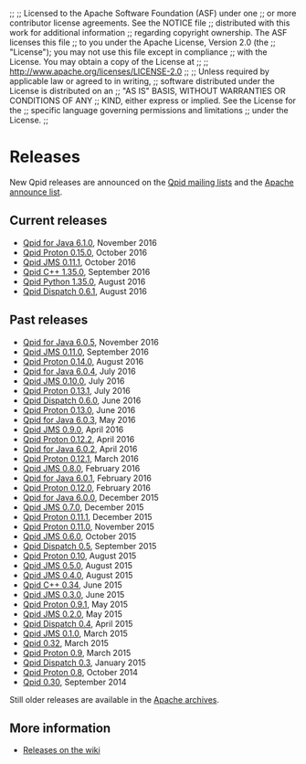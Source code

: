 ;;
;; Licensed to the Apache Software Foundation (ASF) under one
;; or more contributor license agreements.  See the NOTICE file
;; distributed with this work for additional information
;; regarding copyright ownership.  The ASF licenses this file
;; to you under the Apache License, Version 2.0 (the
;; "License"); you may not use this file except in compliance
;; with the License.  You may obtain a copy of the License at
;; 
;;   http://www.apache.org/licenses/LICENSE-2.0
;; 
;; Unless required by applicable law or agreed to in writing,
;; software distributed under the License is distributed on an
;; "AS IS" BASIS, WITHOUT WARRANTIES OR CONDITIONS OF ANY
;; KIND, either express or implied.  See the License for the
;; specific language governing permissions and limitations
;; under the License.
;;

# Releases

New Qpid releases are announced on the
[Qpid mailing lists]({{site_url}}/discussion.html#mailing-lists) and
the
[Apache announce list](http://mail-archives.apache.org/mod_mbox/www-announce/).

## Current releases

 - [Qpid for Java 6.1.0](qpid-java-6.1.0/index.html), November 2016
 - [Qpid Proton 0.15.0](qpid-proton-0.15.0/index.html), October 2016
 - [Qpid JMS 0.11.1](qpid-jms-0.11.1/index.html), October 2016
 - [Qpid C++ 1.35.0](qpid-cpp-1.35.0/index.html), September 2016
 - [Qpid Python 1.35.0](qpid-python-1.35.0/index.html), August 2016
 - [Qpid Dispatch 0.6.1](qpid-dispatch-0.6.1/index.html), August 2016

## Past releases

<div class="two-column" markdown="1">

 - [Qpid for Java 6.0.5](qpid-java-6.0.5/index.html), November 2016
 - [Qpid JMS 0.11.0](qpid-jms-0.11.0/index.html), September 2016
 - [Qpid Proton 0.14.0](qpid-proton-0.14.0/index.html), August 2016
 - [Qpid for Java 6.0.4](qpid-java-6.0.4/index.html), July 2016
 - [Qpid JMS 0.10.0](qpid-jms-0.10.0/index.html), July 2016
 - [Qpid Proton 0.13.1](qpid-proton-0.13.1/index.html), July 2016
 - [Qpid Dispatch 0.6.0](qpid-dispatch-0.6.0/index.html), June 2016
 - [Qpid Proton 0.13.0](qpid-proton-0.13.0/index.html), June 2016
 - [Qpid for Java 6.0.3](qpid-java-6.0.3/index.html), May 2016
 - [Qpid JMS 0.9.0](qpid-jms-0.9.0/index.html), April 2016
 - [Qpid Proton 0.12.2](qpid-proton-0.12.2/index.html), April 2016
 - [Qpid for Java 6.0.2](qpid-java-6.0.2/index.html), April 2016
 - [Qpid Proton 0.12.1](qpid-proton-0.12.1/index.html), March 2016
 - [Qpid JMS 0.8.0](qpid-jms-0.8.0/index.html), February 2016
 - [Qpid for Java 6.0.1](qpid-java-6.0.1/index.html), February 2016
 - [Qpid Proton 0.12.0](qpid-proton-0.12.0/index.html), February 2016
 - [Qpid for Java 6.0.0](qpid-java-6.0.0/index.html), December 2015
 - [Qpid JMS 0.7.0](qpid-jms-0.7.0/index.html), December 2015
 - [Qpid Proton 0.11.1](qpid-proton-0.11.1/index.html), December 2015
 - [Qpid Proton 0.11.0](qpid-proton-0.11.0/index.html), November 2015
 - [Qpid JMS 0.6.0](qpid-jms-0.6.0/index.html), October 2015
 - [Qpid Dispatch 0.5](qpid-dispatch-0.5/index.html), September 2015
 - [Qpid Proton 0.10](qpid-proton-0.10/index.html), August 2015
 - [Qpid JMS 0.5.0](qpid-jms-0.5.0/index.html), August 2015
 - [Qpid JMS 0.4.0](qpid-jms-0.4.0/index.html), August 2015
 - [Qpid C++ 0.34](qpid-cpp-0.34/index.html), June 2015
 - [Qpid JMS 0.3.0](qpid-jms-0.3.0/index.html), June 2015
 - [Qpid Proton 0.9.1](qpid-proton-0.9.1/index.html), May 2015
 - [Qpid JMS 0.2.0](qpid-jms-0.2.0/index.html), May 2015
 - [Qpid Dispatch 0.4](qpid-dispatch-0.4/index.html), April 2015
 - [Qpid JMS 0.1.0](qpid-jms-0.1.0/index.html), March 2015
 - [Qpid 0.32](qpid-0.32/index.html), March 2015
 - [Qpid Proton 0.9](qpid-proton-0.9/index.html), March 2015
 - [Qpid Dispatch 0.3](qpid-dispatch-0.3/index.html), January 2015
 - [Qpid Proton 0.8](qpid-proton-0.8/index.html), October 2014
 - [Qpid 0.30](qpid-0.30/index.html), September 2014

</div>

Still older releases are available in the
[Apache archives](http://archive.apache.org/dist/qpid/).

## More information

 - [Releases on the wiki](https://cwiki.apache.org/confluence/display/qpid/Releases)
